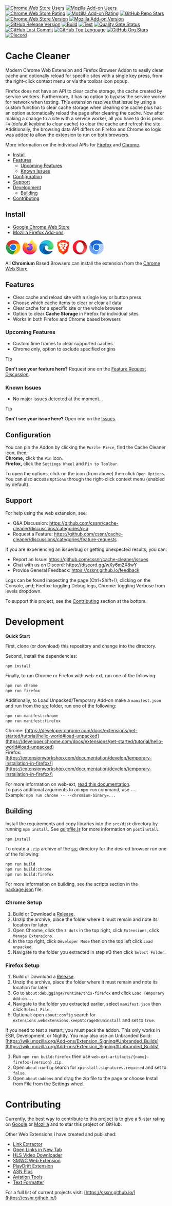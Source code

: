 [![Chrome Web Store Users](https://img.shields.io/chrome-web-store/users/xxchromeidxx?logo=google&logoColor=white&label=users)](https://chromewebstore.google.com/detail/cache-cleaner/xxchromeidxx)
[![Mozilla Add-on Users](https://img.shields.io/amo/users/cache-cleaner?logo=mozilla&label=users)](https://addons.mozilla.org/addon/cache-cleaner)
[![Chrome Web Store Rating](https://img.shields.io/chrome-web-store/rating/xxchromeidxx?logo=google&logoColor=white)](https://chromewebstore.google.com/detail/cache-cleaner/xxchromeidxx)
[![Mozilla Add-on Rating](https://img.shields.io/amo/rating/cache-cleaner?logo=mozilla&logoColor=white)](https://addons.mozilla.org/addon/cache-cleaner)
[![GitHub Repo Stars](https://img.shields.io/github/stars/cssnr/cache-cleaner?style=flat&logo=github&logoColor=white)](https://github.com/cssnr/cache-cleaner/stargazers)
[![Chrome Web Store Version](https://img.shields.io/chrome-web-store/v/xxchromeidxx?label=chrome&logo=googlechrome)](https://chromewebstore.google.com/detail/cache-cleaner/xxchromeidxx)
[![Mozilla Add-on Version](https://img.shields.io/amo/v/cache-cleaner?label=firefox&logo=firefox)](https://addons.mozilla.org/addon/cache-cleaner)
[![GitHub Release Version](https://img.shields.io/github/v/release/cssnr/cache-cleaner?logo=github&logoColor=white)](https://github.com/cssnr/cache-cleaner/releases/latest)
[![Build](https://img.shields.io/github/actions/workflow/status/cssnr/cache-cleaner/build.yaml?logo=github&logoColor=white&label=build)](https://github.com/cssnr/cache-cleaner/actions/workflows/build.yaml)
[![Test](https://img.shields.io/github/actions/workflow/status/cssnr/cache-cleaner/test.yaml?logo=github&logoColor=white&label=test)](https://github.com/cssnr/cache-cleaner/actions/workflows/test.yaml)
[![Quality Gate Status](https://sonarcloud.io/api/project_badges/measure?project=cssnr_cache-cleaner&metric=alert_status&label=quality)](https://sonarcloud.io/summary/overall?id=cssnr_cache-cleaner)
[![GitHub Last Commit](https://img.shields.io/github/last-commit/cssnr/cache-cleaner?logo=github&logoColor=white&label=updated)](https://github.com/cssnr/cache-cleaner/graphs/commit-activity)
[![GitHub Top Language](https://img.shields.io/github/languages/top/cssnr/cache-cleaner?logo=htmx&logoColor=white)](https://github.com/cssnr/cache-cleaner)
[![GitHub Org Stars](https://img.shields.io/github/stars/cssnr?style=flat&logo=github&logoColor=white&label=org%20stars)](https://cssnr.github.io/)
[![Discord](https://img.shields.io/discord/899171661457293343?logo=discord&logoColor=white&label=discord&color=7289da)](https://discord.gg/wXy6m2X8wY)

# Cache Cleaner

Modern Chrome Web Extension and Firefox Browser Addon to easily clean cache and optionally reload for specific sites
with a single key press, from the right-click context menu or via the toolbar icon popup.

Firefox does not have an API to clear cache storage, the cache created by service workers. Furthermore, it has no
option to bypass the service worker for network when testing. This extension resolves that issue by using a custom
function to clear cache storage when clearing site cache plus has an option automatically reload the page after clearing
the cache. Now after making a change to a site with a service worker, all you have to do is press `F4` (default keybind
to clear cache) to clear the cache and refresh the site. Additionally, the browsing data API differs on Firefox and
Chrome so logic was added to allow the extension to run on both browsers.

More information on the individual APIs
for [Firefox](https://developer.mozilla.org/en-US/docs/Mozilla/Add-ons/WebExtensions/API/browsingData)
and [Chrome](https://developer.chrome.com/docs/extensions/reference/api/browsingData).

* [Install](#Install)
* [Features](#Features)
    - [Upcoming Features](#Upcoming-Features)
    - [Known Issues](#Known-Issues)
* [Configuration](#Configuration)
* [Support](#Support)
* [Development](#Development)
    - [Building](#Building)
* [Contributing](#Contributing)

## Install

* [Google Chrome Web Store](https://chromewebstore.google.com/detail/cache-cleaner/xxchromeidxx)
* [Mozilla Firefox Add-ons](https://addons.mozilla.org/addon/cache-cleaner)

[![Chrome](https://raw.githubusercontent.com/smashedr/logo-icons/master/browsers/chrome_48.png)](https://chromewebstore.google.com/detail/cache-cleaner/xxchromeidxx)
[![Firefox](https://raw.githubusercontent.com/smashedr/logo-icons/master/browsers/firefox_48.png)](https://addons.mozilla.org/addon/cache-cleaner)
[![Edge](https://raw.githubusercontent.com/smashedr/logo-icons/master/browsers/edge_48.png)](https://chromewebstore.google.com/detail/cache-cleaner/xxchromeidxx)
[![Brave](https://raw.githubusercontent.com/smashedr/logo-icons/master/browsers/brave_48.png)](https://chromewebstore.google.com/detail/cache-cleaner/xxchromeidxx)
[![Opera](https://raw.githubusercontent.com/smashedr/logo-icons/master/browsers/opera_48.png)](https://chromewebstore.google.com/detail/cache-cleaner/xxchromeidxx)
[![Chromium](https://raw.githubusercontent.com/smashedr/logo-icons/master/browsers/chromium_48.png)](https://chromewebstore.google.com/detail/cache-cleaner/xxchromeidxx)

All **Chromium** Based Browsers can install the extension from
the [Chrome Web Store](https://chromewebstore.google.com/detail/cache-cleaner/xxchromeidxx).

## Features

- Clear cache and reload site with a single key or button press
- Choose which cache items to clear or clear all data
- Clear cache for a specific site or the whole browser
- Option to clear **Cache Storage** in Firefox for individual sites
- Works in both Firefox and Chrome based browsers

### Upcoming Features

- Custom time frames to clear supported caches
- Chrome only, option to exclude specified origins

> [!TIP]
> **Don't see your feature here?**
> Request one on
> the [Feature Request Discussion](https://github.com/cssnr/cache-cleaner/discussions/categories/feature-requests).

### Known Issues

- No major issues detected at the moment...

> [!TIP]
> **Don't see your issue here?**
> Open one on the [Issues](https://github.com/cssnr/cache-cleaner/issues).

## Configuration

You can pin the Addon by clicking the `Puzzle Piece`, find the Cache Cleaner icon, then;  
**Chrome,** click the `Pin` icon.  
**Firefox,** click the `Settings Wheel` and `Pin to Toolbar`.

To open the options, click on the icon (from above) then click `Open Options`.  
You can also access `Options` through the right-click context menu (enabled by default).

## Support

For help using the web extension, see:

- Q&A Discussion: https://github.com/cssnr/cache-cleaner/discussions/categories/q-a
- Request a Feature: https://github.com/cssnr/cache-cleaner/discussions/categories/feature-requests

If you are experiencing an issue/bug or getting unexpected results, you can:

- Report an Issue: https://github.com/cssnr/cache-cleaner/issues
- Chat with us on Discord: https://discord.gg/wXy6m2X8wY
- Provide General Feedback: https://cssnr.github.io/feedback

Logs can be found inspecting the page (Ctrl+Shift+I), clicking on the Console, and;
Firefox: toggling Debug logs, Chrome: toggling Verbose from levels dropdown.

To support this project, see the [Contributing](#Contributing) section at the bottom.

# Development

**Quick Start**

First, clone (or download) this repository and change into the directory.

Second, install the dependencies:

```shell
npm install
```

Finally, to run Chrome or Firefox with web-ext, run one of the following:

```shell
npm run chrome
npm run firefox
```

Additionally, to Load Unpacked/Temporary Add-on make a `manifest.json` and run from the [src](src) folder, run one of
the following:

```shell
npm run manifest:chrome
npm run manifest:firefox
```

Chrome: [https://developer.chrome.com/docs/extensions/get-started/tutorial/hello-world#load-unpacked](https://developer.chrome.com/docs/extensions/get-started/tutorial/hello-world#load-unpacked)  
Firefox: [https://extensionworkshop.com/documentation/develop/temporary-installation-in-firefox/](https://extensionworkshop.com/documentation/develop/temporary-installation-in-firefox/)

For more information on
web-ext, [read this documentation](https://extensionworkshop.com/documentation/develop/web-ext-command-reference/).  
To pass additional arguments to an `npm run` command, use `--`.  
Example: `npm run chrome -- --chromium-binary=...`

## Building

Install the requirements and copy libraries into the `src/dist` directory by running `npm install`.
See [gulpfile.js](gulpfile.js) for more information on `postinstall`.

```shell
npm install
```

To create a `.zip` archive of the [src](src) directory for the desired browser run one of the following:

```shell
npm run build
npm run build:chrome
npm run build:firefox
```

For more information on building, see the scripts section in the [package.json](package.json) file.

### Chrome Setup

1. Build or Download a [Release](https://github.com/cssnr/cache-cleaner/releases).
1. Unzip the archive, place the folder where it must remain and note its location for later.
1. Open Chrome, click the `3 dots` in the top right, click `Extensions`, click `Manage Extensions`.
1. In the top right, click `Developer Mode` then on the top left click `Load unpacked`.
1. Navigate to the folder you extracted in step #3 then click `Select Folder`.

### Firefox Setup

1. Build or Download a [Release](https://github.com/cssnr/cache-cleaner/releases).
1. Unzip the archive, place the folder where it must remain and note its location for later.
1. Go to `about:debugging#/runtime/this-firefox` and click `Load Temporary Add-on...`
1. Navigate to the folder you extracted earlier, select `manifest.json` then click `Select File`.
1. Optional: open `about:config` search for `extensions.webextensions.keepStorageOnUninstall` and set to `true`.

If you need to test a restart, you must pack the addon. This only works in ESR, Development, or Nightly.
You may also use an Unbranded
Build: [https://wiki.mozilla.org/Add-ons/Extension_Signing#Unbranded_Builds](https://wiki.mozilla.org/Add-ons/Extension_Signing#Unbranded_Builds)

1. Run `npm run build:firefox` then use `web-ext-artifacts/{name}-firefox-{version}.zip`.
1. Open `about:config` search for `xpinstall.signatures.required` and set to `false`.
1. Open `about:addons` and drag the zip file to the page or choose Install from File from the Settings wheel.

# Contributing

Currently, the best way to contribute to this project is to give a 5-star rating
on [Google](https://chromewebstore.google.com/detail/cache-cleaner/xxchromeidxx)
or [Mozilla](https://addons.mozilla.org/addon/cache-cleaner) and to star this project on GitHub.

Other Web Extensions I have created and published:

- [Link Extractor](https://github.com/cssnr/link-extractor)
- [Open Links in New Tab](https://github.com/cssnr/open-links-in-new-tab)
- [HLS Video Downloader](https://github.com/cssnr/hls-video-downloader)
- [SMWC Web Extension](https://github.com/cssnr/smwc-web-extension)
- [PlayDrift Extension](https://github.com/cssnr/playdrift-extension)
- [ASN Plus](https://github.com/cssnr/asn-plus)
- [Aviation Tools](https://github.com/cssnr/aviation-tools)
- [Text Formatter](https://github.com/cssnr/text-formatter)

For a full list of current projects visit: [https://cssnr.github.io/](https://cssnr.github.io/)
